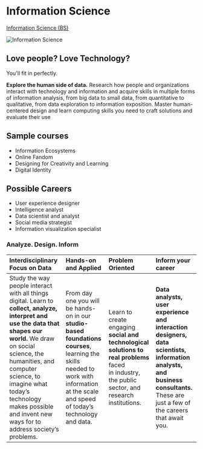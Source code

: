 # Information Science

[Information Science (BS)](https://kenbod.github.io/computing_paths/IS.html)

![Information Science](https://kenbod.github.io/computing_paths/images/InformationScience.png "Information Science")

## **Love people? Love Technology?** 

You'll fit in perfectly.

**Explore the human side of data.** Research how people and organizations interact with technology and information and acquire skills in multiple forms of information analysis, from big data to small data, from quantitative to qualitative, from data exploration to information exposition. Master human-centered design and learn computing skills you need to craft solutions and evaluate their use

## Sample courses

* Information Ecosystems
* Online Fandom
* Designing for Creativity and Learning
* Digital Identity

## Possible Careers

* User experience designer
* Intelligence analyst
* Data scientist and analyst
* Social media strategist
* Information visualization specialist

### Analyze. Design. Inform

|Interdisciplinary Focus on Data | Hands-on and Applied | Problem Oriented | Inform your career |
|:------------|:------------- |:---------- |:-----------|
| Study the way people interact with all things digital. Learn to **collect, analyze, interpret and use the data that shapes our world.** We draw on social science, the humanities, and computer science, to imagine what today’s technology makes possible and invent new ways for to address society’s problems. | From day one you will be hands-on in our **studio-based foundations courses**, learning the skills needed to work with information at the scale and speed of today’s technology and data. | Learn to create engaging **social and technological solutions to real problems** faced in industry, the public sector, and research institutions. | **Data analysts, user experience and interaction designers, data scientists, information analysts, and business consultants.** These are just a few of the careers that await you. |

